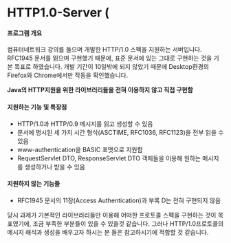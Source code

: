 ﻿# HTTP1.0-Server (

#### 프로그램 개요
컴퓨터네트워크 강의를 들으며 개발한 HTTP/1.0 스펙을 지원하는 서버입니다.
RFC1945 문서를 읽으며 구현했기 때문에,
표준 문서에 있는 그대로 구현하는 것을 기본 목표로 하였습니다.
개발 기간이 10일밖에 되지 않았기 때문에 Desktop환경의 Firefox와 Chrome에서만 작동을 확인했습니다. 

**Java의 HTTP지원을 위한 라이브러리들을 전혀 이용하지 않고 직접 구현함**

#### 지원하는 기능 및 특장점
- HTTP/1.0과 HTTP/0.9 메시지를 읽고 생성할 수 있음
- 문서에 명시된 세 가지 시간 형식(ASCTIME, RFC1036, RFC1123)을 전부 읽을 수 있음
- www-authentication을 BASIC 포맷으로 지원함
- RequestServlet DTO, ResponseServlet DTO 객체들을 이용해 원하는 메시지를 생성하거나 받을 수 있음

#### 지원하지 않는 기능들
- RFC1945 문서의 11장(Access Authentication)과 부록 D는 전혀 구현되지 않음


당시 과제가 기본적인 라이브러리들만 이용해 어떠한 프로토콜 스펙을 구현하는 것이 목표였기에,
조금 부족한 부분들이 있을 수 있을것 같습니다. 그러나 HTTP/1.0프로토콜의 메시지 해석과 생성을 배우고자 하시는 분 들은 참고하시기에 적합할 것 같습니다.
